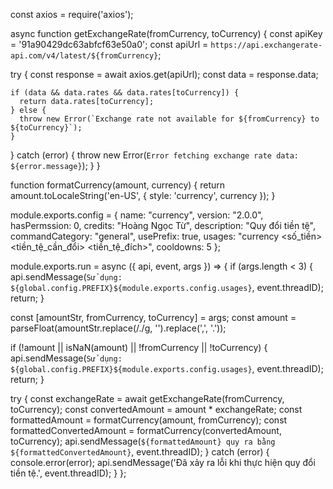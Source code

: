 const axios = require('axios');

async function getExchangeRate(fromCurrency, toCurrency) {
  const apiKey = '91a90429dc63abfcf63e50a0'; 
  const apiUrl = `https://api.exchangerate-api.com/v4/latest/${fromCurrency}`;

  try {
    const response = await axios.get(apiUrl);
    const data = response.data;

    if (data && data.rates && data.rates[toCurrency]) {
      return data.rates[toCurrency];
    } else {
      throw new Error(`Exchange rate not available for ${fromCurrency} to ${toCurrency}`);
    }
  } catch (error) {
    throw new Error(`Error fetching exchange rate data: ${error.message}`);
  }
}

function formatCurrency(amount, currency) {
  return amount.toLocaleString('en-US', { style: 'currency', currency });
}

module.exports.config = {
  name: "currency",
  version: "2.0.0",
  hasPermssion: 0,
  credits: "Hoàng Ngọc Từ",
  description: "Quy đổi tiền tệ",
  commandCategory: "general",
  usePrefix: true,
  usages: "currency <số_tiền> <tiền_tệ_cần_đổi> <tiền_tệ_đích>",
  cooldowns: 5
};

module.exports.run = async ({ api, event, args }) => {
  if (args.length < 3) {
    api.sendMessage(`Sử dụng: ${global.config.PREFIX}${module.exports.config.usages}`, event.threadID);
    return;
  }

  const [amountStr, fromCurrency, toCurrency] = args;
  const amount = parseFloat(amountStr.replace(/\./g, '').replace(',', '.'));

  if (!amount || isNaN(amount) || !fromCurrency || !toCurrency) {
    api.sendMessage(`Sử dụng: ${global.config.PREFIX}${module.exports.config.usages}`, event.threadID);
    return;
  }

  try {
    const exchangeRate = await getExchangeRate(fromCurrency, toCurrency);
    const convertedAmount = amount * exchangeRate;
    const formattedAmount = formatCurrency(amount, fromCurrency);
    const formattedConvertedAmount = formatCurrency(convertedAmount, toCurrency);
    api.sendMessage(`${formattedAmount} quy ra bằng ${formattedConvertedAmount}`, event.threadID);
  } catch (error) {
    console.error(error);
    api.sendMessage('Đã xảy ra lỗi khi thực hiện quy đổi tiền tệ.', event.threadID);
  }
};
